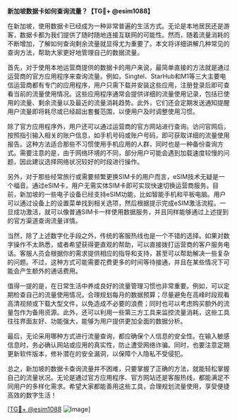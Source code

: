 **新加坡数据卡如何查询流量？【TG💪+ @esim1088】**

在新加坡，使用数据卡已经成为一种非常普遍的生活方式。无论是本地居民还是游客，数据卡都为我们提供了随时随地连接互联网的可能性。然而，随着流量消耗的不断增加，了解如何查询剩余流量就显得尤为重要了。本文将详细讲解几种常见的查询方法，帮助大家更好地管理自己的数据流量。

首先，对于使用本地运营商提供的数据卡的用户来说，最简单直接的方法就是通过运营商的官方应用程序来查询流量。例如，Singtel、StarHub和M1等三大主要电信运营商都有专门的应用程序，用户只需下载并安装这些应用，注册登录后即可查看当前的流量使用情况。这些应用程序通常会提供详细的流量使用记录，包括已使用的流量、剩余流量以及最近的流量消耗趋势。此外，它们还会定期发送通知提醒用户流量即将耗尽或已经超出套餐范围，以便用户及时调整使用习惯。

除了官方应用程序外，用户还可以通过运营商的官方网站进行查询。访问官网后，按照指引输入相关的账户信息，如手机号码或账户号码，即可获取详细的流量使用报告。这种方法适合那些不习惯使用手机应用的人群，同时也是一种备份查询方式。需要注意的是，由于网络环境的不同，部分用户可能会遇到加载速度较慢的问题，因此建议选择网络状况较好的时段进行操作。

另外，对于那些经常旅行或需要频繁更换SIM卡的用户而言，eSIM技术无疑是一个福音。通过eSIM卡，用户无需实体SIM卡即可实现快速切换运营商服务。目前，新加坡的一些电子设备已经支持eSIM功能，比如智能手机和平板电脑。用户可以通过设备上的设置菜单找到相关选项，然后根据提示完成eSIM激活流程。一旦成功激活，就可以像普通SIM卡一样使用数据服务，并且同样能够通过上述提到的官方渠道查询流量详情。

当然，除了上述数字化手段之外，传统的客服热线也是一个不错的选择。如果对数字操作不太熟悉，或者希望获得更直观的帮助，可以直接拨打运营商的客户服务电话。客服人员会根据你的需求提供相应的指导和支持，甚至可以帮助解决一些复杂的问题。不过，这种方式可能需要花费更多的时间等待接通，并且在某些情况下可能会产生额外的通话费用。

值得一提的是，在日常生活中养成良好的流量管理习惯也非常重要。例如，可以定期检查自己的流量使用情况，合理规划每月的数据预算；尽量避免在高峰时段观看高清视频或下载大型文件，以免造成不必要的浪费；同时也可以考虑购买额外的流量包作为备用资源。此外，还可以利用一些第三方工具来监控流量消耗，这些工具往往界面友好、功能强大，能够为用户提供更加全面的数据分析。

最后，无论采用哪种方式进行流量查询，都应确保个人信息的安全性。在输入敏感信息时，务必确认网站或应用的真实性，防止遭受网络诈骗。同时，也要注意定期更新软件版本，修补潜在的安全漏洞，以保障个人隐私不受侵犯。

总之，新加坡的数据卡查询流量并不困难，只要掌握了正确的方法，就能轻松掌握自己的流量状况。无论是通过官方应用程序、官方网站还是客服热线，都能满足不同用户的多样化需求。希望大家都能善用这些工具，合理规划流量使用，享受便捷高效的数字生活！ 

[[TG💪+ @esim1088](https://t.me/s/esim1088) ![Image](https://i.postimg.cc/4NQfJmqS/Snipaste-2025-05-13-00-14-12.png)]